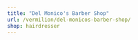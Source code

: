 ```yaml
---
title: "Del Monico's Barber Shop"
url: /vermilion/del-monicos-barber-shop/
shop: hairdresser
---
```

